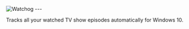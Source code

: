<img src="https://raw.githubusercontent.com/alongubkin/watchog/master/logo.png" alt="Watchog" />
---

Tracks all your watched TV show episodes automatically for Windows 10.

